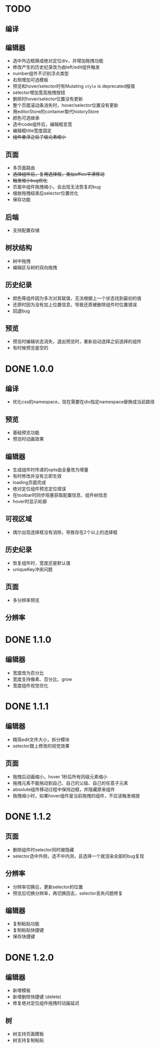TODO
===================

## 编译

## 编辑器
+ 选中外边框换成绝对定位div，并增加拖拽功能
+ 修改产生的历史纪录改为由left/edit组件触发
+ number组件不识别浮点类型
+ 右侧增加可选模板
+ 预览和hover/selector时有Mutating `style` is deprecated报错
+ selector增加宽高拖拽按钮
+ 删除时hover/selector位置没有更新
+ 整个页面滚动条消失时，hover/selector位置没有更新
+ 用editorStore的container取代historyStore
+ 颜色可选继承
+ 选中code组件后，编辑框变宽
+ 编辑框title宽度固定
+ ~~组件悬浮之后子级元素缩小~~

## 页面
+ 多页面路由
+ ~~选择组件后，复用选择框，类似office平滑移动~~
+ ~~触发缩小bug优化~~
+ 页面中组件拖拽缩小，会出现无法恢复的bug
+ 缩放拖拽结束后selector位置优化
+ 保存功能

## 后端
+ 支持配置存储

## 树状结构
+ 树中拖拽
+ 编辑区与树的双向拖拽

## 历史纪录
+ 颜色等组件因为多次对其赋值，无法根据上一个状态找到最初的值
+ 还原时因为没有加上位置信息，导致还原被删除组件时位置错误
+ 回退bug

## 预览

+ 预览时编辑状态消失，退出预览时，重新自动选择之前选择的组件
+ 有时候预览是空的


DONE 1.0.0
===================

## 编译
- 优化css的namespace，现在需要在div指定namespace替换成当前路径

## 预览
- 基础预览功能
- 预览时动画效果

## 编辑器
- 生成组件时传递的opts由全量改为增量
- 有时修改并没有立即生效
- loading页面完成
- 绝对定位组件预览定位错误
- 在toolbar时同步阻塞获取配置信息、组件树信息
- hover时显示轮廓

## 可视区域
- 偶尔出现选择框没有消除，导致存在2个以上的选择框

## 历史纪录
- 恢复组件时，宽度还是默认值
- uniqueKey冲突问题

## 页面
- 多分辨率预览

## 分辨率


DONE 1.1.0
===================

## 编辑器
- 宽度改为百分比
- 宽度支持像素、百分比、grow
- 宽度组件视觉优化

DONE 1.1.1
===================

## 编辑器
- 精简edit文件大小，拆分模块
- selector跟上修改的视觉效果

## 页面
- 拖拽后动画缩小，hover 1秒后所有同级元素缩小
- 拖拽元素不能拖动到自己、自己的父级、自己的任意子元素
- absolute组件移动过程中保持边框，并隐藏原来组件
- 拖拽缩小时，如果hover组件是当前拖拽的组件，不应该触发缩放

DONE 1.1.2
===================

## 页面
- 删除组件时selector同时被隐藏
- selector选中外侧，选不中内测，且选择一个就渲染全部的bug复现

## 分辨率
- 分辨率切换后，更新selector的位置
- 预览后切换分辨率，再切换回去，selector丢失问题修复

## 编辑器
- 复制粘贴功能
- 复制粘贴快捷键
- 保存快捷键

DONE 1.2.0
================

## 编辑器
 - 新增模板
 - 新增删除快捷键 (delete)
 - 修复绝对定位组件拖拽时动画延迟

## 树
 - 树支持页面模板
 - 树支持复制粘贴

